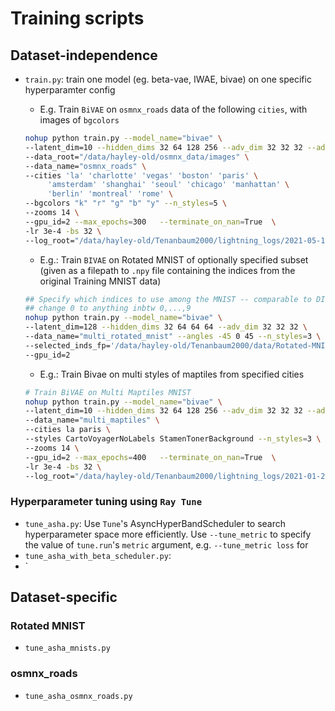 # Training scripts
## Dataset-independence
- `train.py`: train one model (eg. beta-vae, IWAE, bivae) on one specific hyperparamter config
    - E.g. Train `BiVAE` on `osmnx_roads` data of the following `cities`, with images of `bgcolors` 
    ```bash
    nohup python train.py --model_name="bivae" \
    --latent_dim=10 --hidden_dims 32 64 128 256 --adv_dim 32 32 32 --adv_weight 1.0 \
    --data_root="/data/hayley-old/osmnx_data/images" \
    --data_name="osmnx_roads" \
    --cities 'la' 'charlotte' 'vegas' 'boston' 'paris' \
         'amsterdam' 'shanghai' 'seoul' 'chicago' 'manhattan' \
         'berlin' 'montreal' 'rome' \
    --bgcolors "k" "r" "g" "b" "y" --n_styles=5 \
    --zooms 14 \
    --gpu_id=2 --max_epochs=300   --terminate_on_nan=True  \
    -lr 3e-4 -bs 32 \
    --log_root="/data/hayley-old/Tenanbaum2000/lightning_logs/2021-05-18/" &
    ```
  
    - E.g.: Train `BIVAE` on Rotated MNIST of optionally specified subset (given as a filepath to `.npy` file containing 
    the indices from the original Training MNIST data) 
    ```bash
    ## Specify which indices to use among the MNIST -- comparable to DIVA's experiments
    ## change 0 to anything inbtw 0,...,9
    nohup python train.py --model_name="bivae" \
    --latent_dim=128 --hidden_dims 32 64 64 64 --adv_dim 32 32 32 \
    --data_name="multi_rotated_mnist" --angles -45 0 45 --n_styles=3 \
    --selected_inds_fp='/data/hayley-old/Tenanbaum2000/data/Rotated-MNIST/supervised_inds_0.npy' \
    --gpu_id=2
    ```
  
    - E.g.: Train Bivae on multi styles of maptiles from specified cities
    ```bash
    # Train BiVAE on Multi Maptiles MNIST
    nohup python train.py --model_name="bivae" \
    --latent_dim=10 --hidden_dims 32 64 128 256 --adv_dim 32 32 32 --adv_weight 15.0 \
    --data_name="multi_maptiles" \
    --cities la paris \
    --styles CartoVoyagerNoLabels StamenTonerBackground --n_styles=3 \
    --zooms 14 \
    --gpu_id=2 --max_epochs=400   --terminate_on_nan=True  \
    -lr 3e-4 -bs 32 \
    --log_root="/data/hayley-old/Tenanbaum2000/lightning_logs/2021-01-23/" &
    ```
  
### Hyperparameter tuning using `Ray Tune`
- `tune_asha.py`: Use `Tune`'s AsyncHyperBandScheduler to search hyperparameter space more efficiently.
    Use `--tune_metric` to specify the value of `tune.run`'s `metric` argument, e.g. `--tune_metric loss` for 
- `tune_asha_with_beta_scheduler.py`:
- `
    



## Dataset-specific
### Rotated MNIST
- `tune_asha_mnists.py`

### osmnx_roads
- `tune_asha_osmnx_roads.py`

## 